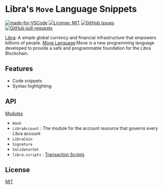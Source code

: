 # Libra's `Move` Language Snippets

[![made-for-VSCode](https://img.shields.io/badge/Made%20for-VSCode-1f425f.svg)](https://code.visualstudio.com/)
[![License: MIT](https://img.shields.io/badge/License-MIT-blue.svg)](https://github.com/sdkbox/vscode-libra-move/blob/master/LICENSE)
[![GitHub issues](https://img.shields.io/github/issues/sdkbox/vscode-libra-move.svg)](https://github.com/sdkbox/vscode-libra-move/issues/)
[![GitHub pull-requests](https://img.shields.io/github/issues-pr/sdkbox/vscode-libra-move.svg)](https://github.com/sdkbox/vscode-libra-move/pulls/)

[Libra](https://libra.org): A simple global currency and financial infrastructure that empowers billions of people.
[Move Language](https://developers.libra.org/docs/crates/move-language):Move is a new programming language developed to provide a safe and 
programmable foundation for the Libra Blockchain.

## Features
- Code snippets
- Syntax highlighting 

## API

[Modules](https://github.com/libra/libra/tree/master/language/stdlib/modules)

- `Hash`
- `LibraAccount` : The module for the account resource that governs every Libra account
- `LibraCoin`
- `Signature`
- `ValidatorSet`
- `libra.scripts` : [Transaction Scripts](https://github.com/libra/libra/tree/master/language/stdlib/transaction_scripts)

## License
[MIT](./LICENSE)
